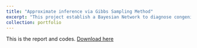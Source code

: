 ```yaml
---
title: "Approximate inference via Gibbs Sampling Method"
excerpt: "This project establish a Bayesian Network to diagnose congenital heart disease in a new born blue baby<br/><img src='/images/Inference.png'>"
collection: portfolio
--- 
```

This is the report and codes.
[Download here](http://Wendy0601.github.io/files/Approximate_Inference.pdf)



